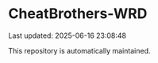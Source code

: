 # CheatBrothers-WRD

Last updated: 2025-06-16 23:08:48

This repository is automatically maintained.
